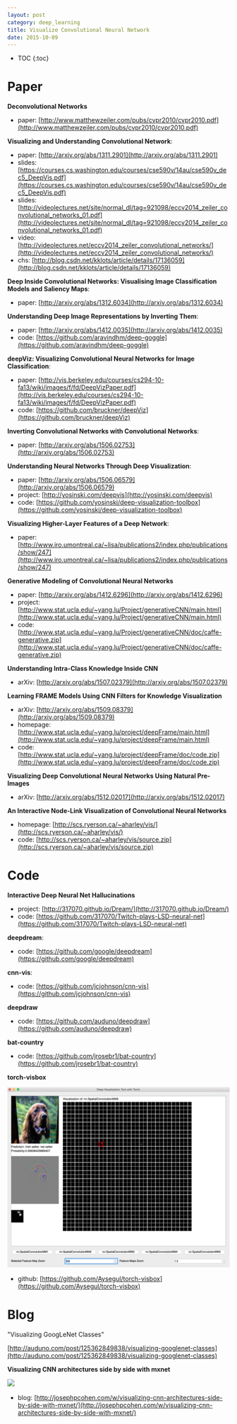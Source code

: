 ```yaml
---
layout: post
category: deep_learning
title: Visualize Convolutional Neural Network
date: 2015-10-09
---
```


* TOC
{:toc}

# Paper

**Deconvolutional Networks**

- paper: [http://www.matthewzeiler.com/pubs/cvpr2010/cvpr2010.pdf](http://www.matthewzeiler.com/pubs/cvpr2010/cvpr2010.pdf)

**Visualizing and Understanding Convolutional Network**:

- paper: [http://arxiv.org/abs/1311.2901](http://arxiv.org/abs/1311.2901)
- slides: [https://courses.cs.washington.edu/courses/cse590v/14au/cse590v_dec5_DeepVis.pdf](https://courses.cs.washington.edu/courses/cse590v/14au/cse590v_dec5_DeepVis.pdf)
- slides: [http://videolectures.net/site/normal_dl/tag=921098/eccv2014_zeiler_convolutional_networks_01.pdf](http://videolectures.net/site/normal_dl/tag=921098/eccv2014_zeiler_convolutional_networks_01.pdf)
- video: [http://videolectures.net/eccv2014_zeiler_convolutional_networks/](http://videolectures.net/eccv2014_zeiler_convolutional_networks/)
- chs: [http://blog.csdn.net/kklots/article/details/17136059](http://blog.csdn.net/kklots/article/details/17136059)

**Deep Inside Convolutional Networks: Visualising Image Classification Models and Saliency Maps**:

- paper: [http://arxiv.org/abs/1312.6034](http://arxiv.org/abs/1312.6034)

**Understanding Deep Image Representations by Inverting Them**:

- paper: [http://arxiv.org/abs/1412.0035](http://arxiv.org/abs/1412.0035)
- code: [https://github.com/aravindhm/deep-goggle](https://github.com/aravindhm/deep-goggle)

**deepViz: Visualizing Convolutional Neural Networks for Image Classification**:

- paper: [http://vis.berkeley.edu/courses/cs294-10-fa13/wiki/images/f/fd/DeepVizPaper.pdf](http://vis.berkeley.edu/courses/cs294-10-fa13/wiki/images/f/fd/DeepVizPaper.pdf)
- code: [https://github.com/bruckner/deepViz](https://github.com/bruckner/deepViz)

**Inverting Convolutional Networks with Convolutional Networks**:

- paper: [http://arxiv.org/abs/1506.02753](http://arxiv.org/abs/1506.02753)

**Understanding Neural Networks Through Deep Visualization**:

- paper: [http://arxiv.org/abs/1506.06579](http://arxiv.org/abs/1506.06579)
- project: [http://yosinski.com/deepvis](http://yosinski.com/deepvis)
- code: [https://github.com/yosinski/deep-visualization-toolbox](https://github.com/yosinski/deep-visualization-toolbox)

**Visualizing Higher-Layer Features of a Deep Network**:

- paper: [http://www.iro.umontreal.ca/~lisa/publications2/index.php/publications/show/247](http://www.iro.umontreal.ca/~lisa/publications2/index.php/publications/show/247)

**Generative Modeling of Convolutional Neural Networks**

- paper: [http://arxiv.org/abs/1412.6296](http://arxiv.org/abs/1412.6296)
- project: [http://www.stat.ucla.edu/~yang.lu/Project/generativeCNN/main.html](http://www.stat.ucla.edu/~yang.lu/Project/generativeCNN/main.html)
- code: [http://www.stat.ucla.edu/~yang.lu/Project/generativeCNN/doc/caffe-generative.zip](http://www.stat.ucla.edu/~yang.lu/Project/generativeCNN/doc/caffe-generative.zip)

**Understanding Intra-Class Knowledge Inside CNN**

- arXiv: [http://arxiv.org/abs/1507.02379](http://arxiv.org/abs/1507.02379)

**Learning FRAME Models Using CNN Filters for Knowledge Visualization**

- arXiv: [http://arxiv.org/abs/1509.08379](http://arxiv.org/abs/1509.08379)
- homepage: [http://www.stat.ucla.edu/~yang.lu/project/deepFrame/main.html](http://www.stat.ucla.edu/~yang.lu/project/deepFrame/main.html)
- code: [http://www.stat.ucla.edu/~yang.lu/project/deepFrame/doc/code.zip](http://www.stat.ucla.edu/~yang.lu/project/deepFrame/doc/code.zip)

**Visualizing Deep Convolutional Neural Networks Using Natural Pre-Images**

- arXiv: [http://arxiv.org/abs/1512.02017](http://arxiv.org/abs/1512.02017)

**An Interactive Node-Link Visualization of Convolutional Neural Networks**

- homepage: [http://scs.ryerson.ca/~aharley/vis/](http://scs.ryerson.ca/~aharley/vis/)
- code: [http://scs.ryerson.ca/~aharley/vis/source.zip](http://scs.ryerson.ca/~aharley/vis/source.zip)

# Code

**Interactive Deep Neural Net Hallucinations**

- project: [http://317070.github.io/Dream/](http://317070.github.io/Dream/)
- code: [https://github.com/317070/Twitch-plays-LSD-neural-net](https://github.com/317070/Twitch-plays-LSD-neural-net)

**deepdream**:

- code: [https://github.com/google/deepdream](https://github.com/google/deepdream)

**cnn-vis**:

- code: [https://github.com/jcjohnson/cnn-vis](https://github.com/jcjohnson/cnn-vis)

**deepdraw**

- code: [https://github.com/auduno/deepdraw](https://github.com/auduno/deepdraw)

**bat-country**

- code: [https://github.com/jrosebr1/bat-country](https://github.com/jrosebr1/bat-country)

**torch-visbox**

<img src="/assets/vis-cnn/torch-visbox-example.png" width="800" />

- github: [https://github.com/Aysegul/torch-visbox](https://github.com/Aysegul/torch-visbox)

# Blog

"Visualizing GoogLeNet Classes"

[http://auduno.com/post/125362849838/visualizing-googlenet-classes](http://auduno.com/post/125362849838/visualizing-googlenet-classes)

**Visualizing CNN architectures side by side with mxnet**

![](http://josephpcohen.com/w/wp-content/uploads/Screen-Shot-2016-01-14-at-11.25.15-AM-638x300.png)

- blog: [http://josephpcohen.com/w/visualizing-cnn-architectures-side-by-side-with-mxnet/](http://josephpcohen.com/w/visualizing-cnn-architectures-side-by-side-with-mxnet/)